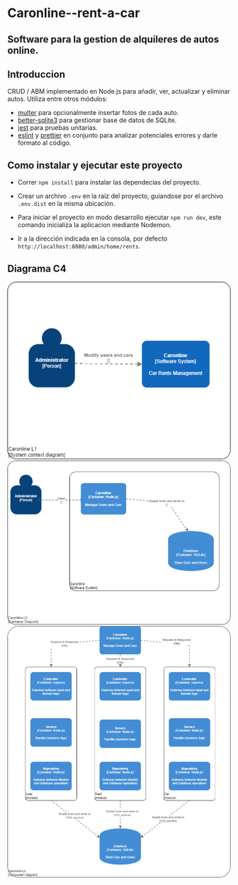 # Caronline--rent-a-car
 Software para la gestion de  alquileres de autos online.
---
## Introduccion
CRUD / ABM implementado en Node.js para añadir, ver, actualizar y eliminar autos. Utiliza entre otros módulos:

- [multer](https://www.npmjs.com/package/multer) para opcionalmente insertar fotos de cada auto.
- [better-sqlite3](https://www.npmjs.com/package/better-sqlite3) para gestionar base de datos de SQLite.
- [jest](https://www.npmjs.com/package/jest) para pruebas unitarias.
- [eslint](https://www.npmjs.com/package/eslint) y [prettier](https://www.npmjs.com/package/prettier) en conjunto para analizar potenciales errores y darle formato al código.

## Como instalar y ejecutar este proyecto
 - Correr  `npm install` para instalar las dependecias del proyecto.

 - Crear un archivo `.env` en la raíz del proyecto, guiandose por el archivo `.env.dist` en la misma ubicación.

 - Para iniciar el proyecto en modo desarrollo ejecutar `npm run dev`, este comando inicializa la aplicacion mediante Nodemon.

 - Ir a la dirección indicada en la consola, por defecto `http://localhost:8080/admin/home/rents`.
## Diagrama C4
<img src= "https://github.com/JuuanmaSR/Caronline--rent-a-car/blob/rents-module/public/images/Caronline-L1.png" title= "Diagrama-C4-level-1">
<img src= "https://github.com/JuuanmaSR/Caronline--rent-a-car/blob/rents-module/public/images/Caronline-L2.png" title= "Diagrama-C4-level-2">
<img src= "https://github.com/JuuanmaSR/Caronline--rent-a-car/blob/rents-module/public/images/Caronline-L3.png" title= "Diagrama-C4-level-3">

